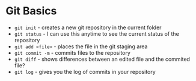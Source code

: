 # Git Basics

* `git init` - creates a new git repository in the current folder
* `git status` - I can use this anytime to see the current status of the repository
* `git add <file>` - places the file in the git staging area
* `git commit -m` - commits files to the repository 
* `git diff` - shows differences between an edited file and the commited file?
* `git log` - gives you the log of commits in your repository

